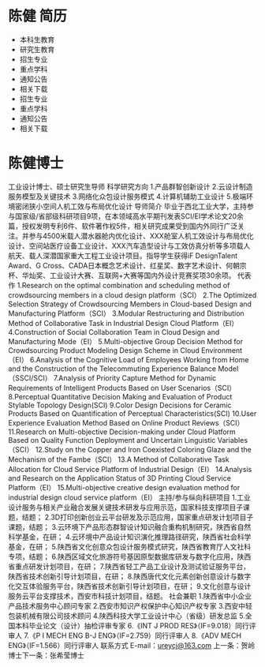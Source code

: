 # 陈健 简历
- 本科生教育
- 研究生教育
- 招生专业
- 重点学科
- 通知公告
- 相关下载
- 招生专业
- 重点学科
- 通知公告
- 相关下载

# 陈健博士
工业设计博士、硕士研究生导师
科学研究方向
1.产品群智创新设计
2.云设计制造服务模型及关键技术
3.网络化众包设计服务模式
4.计算机辅助工业设计
5.极端环境密闭狭小空间人机工效与布局优化设计
导师简介
毕业于西北工业大学，主持参与国家级/省部级科研项目9项，在本领域高水平期刊发表SCI/EI学术论文20余篇，授权发明专利6件、软件著作权5件，相关研究成果受到国内外同行广泛关注。并参与4500米载人潜水器舱内优化设计、XXX舱室人机工效设计与布局优化设计、空间站医疗设备工业设计、XXX汽车造型设计与工效仿真分析等多项载人航天、载人深潜国家重大工程工业设计项目。指导学生获得iF DesignTalent Award、G Cross、CADA日本概念艺术设计、红星奖、数字艺术设计、何朝宗杯、华灿奖、工业设计大赛、互联网+大赛等国内外设计竞赛奖项30余项。
代表作
1.Research on the optimal combination and scheduling method of crowdsourcing members in a cloud design platform（SCI）
2.The Optimized Selection Strategy of Crowdsourcing Members in Cloud-based Design and Manufacturing Platform（SCI）
3.Modular Restructuring and Distribution Method of Collaborative Task in Industrial Design Cloud Platform（EI）
4.Construction of Social Collaboration Team in Cloud Design and Manufacturing Mode（EI）
5.Multi-objective Group Decision Method for Crowdsourcing Product Modeling Design Scheme in Cloud Environment（EI）
6.Analysis of the Cognitive Load of Employees Working from Home and the Construction of the Telecommuting Experience Balance Model（SSCI/SCI）
7.Analysis of Priority Capture Method for Dynamic Requirements of Intelligent Products Based on User Scenarios（SCI）
8.Perceptual Quantitative Decision Making and Evaluation of Product Stylable Topology Design(SCI)
9.Color Design Decisions for Ceramic Products Based on Quantification of Perceptual Characteristics(SCI)
10.User Experience Evaluation Method Based on Online Product Reviews（SCI）
11.Research on Multi-objective Decision-making under Cloud Platform Based on Quality Function Deployment and Uncertain Linguistic Variables（SCI）
12.Study on the Copper and Iron Coexisted Coloring Glaze and the Mechanism of the Fambe（SCI）
13.A Method of Collaborative Task Allocation for Cloud Service Platform of Industrial Design（EI）
14.Analysis and Research on the Application Status of 3D Printing Cloud Service Platform（EI）
15.Multi-objective creative design evaluation method for industrial design cloud service platform（EI）
主持/参与纵向科研项目
1.工业设计服务与相关产业融合发展关键技术研发与应用示范，国家科技支撑项目子课题，结题；
2.3D打印创新创业云平台研发及示范应用，国家重点研发计划项目子课题，结题；
3.云环境下产品形态群智设计知识融合重构机制研究，陕西省自然科学基金，在研；
4.云环境中产品设计知识演化推理路径研究，陕西省社会科学基金，在研；
5.陕西省文化创意众包设计服务模式研究，陕西省教育厅人文社科专项，结题；
6.陕西区域文化旅游符号基因原型数据库研发与数字化应用，陕西省重点研发计划项目，在研；
7.陕西省轻工产品工业设计及测试验证服务平台，陕西省技术创新引导计划项目，在研；
8.陕西唐代文化元素创新创意设计与数字化交互体验服务平台，陕西省技术创新引导计划项目，在研；
9.文化创意与设计服务云平台支撑技术，西安市科技计划项目，结题。
社会兼职
1.陕西省中小企业产品技术服务中心顾问专家
2.西安市知识产权保护中心知识产权专家
3.西安中轻包装机械有限公司技术顾问
4.陕西科技大学工业设计中心（省级）研发总监
5.全国本科毕业论文（设计）抽检评审专家
6.《INT J PROD RES》（IF=9.018）同行评审人
7.《P I MECH ENG B-J ENG》（IF=2.759）同行评审人
8.《ADV MECH ENG》（IF=1.566）同行评审人
联系方式
E-mail：ureycj@163.com
上一条：贺岭博士下一条：张希莹博士
